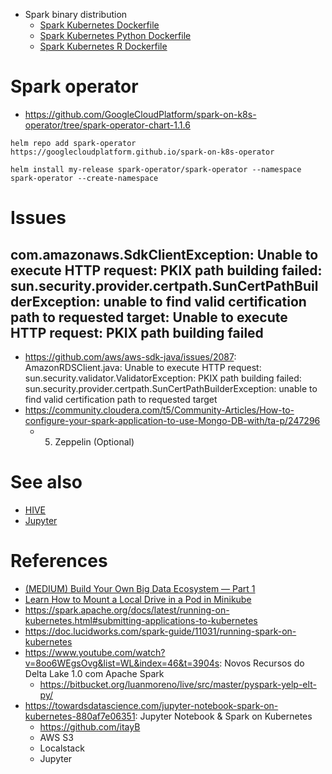    * Spark binary distribution
      * [Spark Kubernetes Dockerfile](spark-3.1.2-bin-custom-spark/kubernetes/dockerfiles/spark/Dockerfile)
      * [Spark Kubernetes Python Dockerfile](spark-3.1.2-bin-custom-spark/kubernetes/dockerfiles/spark/bindings/python/Dockerfile)
      * [Spark Kubernetes R Dockerfile](spark-3.1.2-bin-custom-spark/kubernetes/dockerfiles/spark/bindings/R/Dockerfile)

# Spark operator
   * https://github.com/GoogleCloudPlatform/spark-on-k8s-operator/tree/spark-operator-chart-1.1.6

```commandline
helm repo add spark-operator https://googlecloudplatform.github.io/spark-on-k8s-operator
```

```commandline
helm install my-release spark-operator/spark-operator --namespace spark-operator --create-namespace
```
# Issues
## com.amazonaws.SdkClientException: Unable to execute HTTP request: PKIX path building failed: sun.security.provider.certpath.SunCertPathBuilderException: unable to find valid certification path to requested target: Unable to execute HTTP request: PKIX path building failed
   * https://github.com/aws/aws-sdk-java/issues/2087: AmazonRDSClient.java: Unable to execute HTTP request: sun.security.validator.ValidatorException: PKIX path building failed: sun.security.provider.certpath.SunCertPathBuilderException: unable to find valid certification path to requested target
   * https://community.cloudera.com/t5/Community-Articles/How-to-configure-your-spark-application-to-use-Mongo-DB-with/ta-p/247296
      * 5) Zeppelin (Optional)
   
# See also
   * [HIVE](docs/Hive.md)
   * [Jupyter](docs/Jupyter.md)

# References
   * [(MEDIUM) Build Your Own Big Data Ecosystem — Part 1](https://medium.com/geekculture/build-your-own-big-data-ecosystem-part-1-a19e4c778632)
   * [Learn How to Mount a Local Drive in a Pod in Minikube ](https://dev.to/coherentlogic/learn-how-to-mount-a-local-drive-in-a-pod-in-minikube-2020-3j48)
   * https://spark.apache.org/docs/latest/running-on-kubernetes.html#submitting-applications-to-kubernetes
   * https://doc.lucidworks.com/spark-guide/11031/running-spark-on-kubernetes
   * https://www.youtube.com/watch?v=8oo6WEgsOvg&list=WL&index=46&t=3904s: Novos Recursos do Delta Lake 1.0 com Apache Spark
      * https://bitbucket.org/luanmoreno/live/src/master/pyspark-yelp-elt-py/
   * https://towardsdatascience.com/jupyter-notebook-spark-on-kubernetes-880af7e06351: Jupyter Notebook & Spark on Kubernetes
     * https://github.com/itayB 
     * AWS S3
     * Localstack
     * Jupyter
      